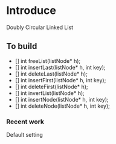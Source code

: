 # Introduce
Doubly Circular Linked List

## To build
- [] int freeList(listNode* h);
- [] int insertLast(listNode* h, int key);
- [] int deleteLast(listNode* h);
- [] int insertFirst(listNode* h, int key);
- [] int deleteFirst(listNode* h);
- [] int invertList(listNode* h);
- [] int insertNode(listNode* h, int key);
- [] int deleteNode(listNode* h, int key);



### Recent work
Default setting